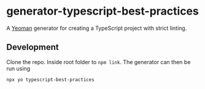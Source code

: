 # generator-typescript-best-practices

A [Yeoman](http://yeoman.io/) generator for creating a TypeScript project with
strict linting.

## Development

Clone the repo. Inside root folder to `npm link`. The generator can then be run
using

```sh
npx yo typescript-best-practices
```
